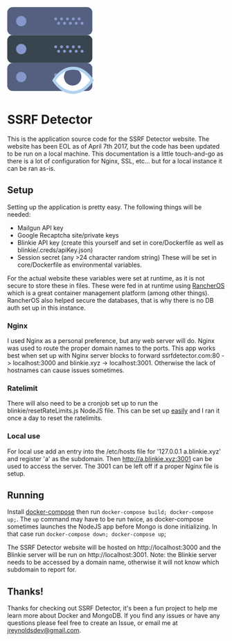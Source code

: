<img src="core/public/images/logo.png"/>
<h1>SSRF Detector</h1>

This is the application source code for the SSRF Detector website.  The website has been EOL as of April 7th 2017, but the code has been updated to be run on a local machine.  This documentation is a little touch-and-go as there is a lot of configuration for Nginx, SSL, etc... but for a local instance it can be ran as-is.

## Setup
Setting up the application is pretty easy.  The following things will be needed:
* Mailgun API key
* Google Recaptcha site/private keys
* Blinkie API key (create this yourself and set in core/Dockerfile as well as blinkie/.creds/apiKey.json)
* Session secret (any >24 character random string)
These will be set in core/Dockerfile as environmental variables.

For the actual website these variables were set at runtime, as it is not secure to store these in files.  These were fed in at runtime using [RancherOS](http://rancher.com/clustering-a-node-js-application-with-mongo-docker-and-rancher/) which is a great container management platform (among other things).  RancherOS also helped secure the databases, that is why there is no DB auth set up in this instance.

### Nginx
I used Nginx as a personal preference, but any web server will do.  Nginx was used to route the proper domain names to the ports.  This app works best when set up with Nginx server blocks to forward ssrfdetector.com:80 -> localhost:3000 and blinkie.xyz -> localhost:3001.  Otherwise the lack of hostnames can cause issues sometimes.

### Ratelimit
There will also need to be a cronjob set up to run the blinkie/resetRateLimits.js NodeJS file.  This can be set up [easily](https://help.ubuntu.com/community/CronHowto) and I ran it once a day to reset the ratelimits.

### Local use
For local use add an entry into the /etc/hosts file for '127.0.0.1 a.blinkie.xyz' and register 'a' as the subdomain.  Then http://a.blinkie.xyz:3001 can be used to access the server.  The 3001 can be left off if a proper Nginx file is setup.

## Running
Install [docker-compose](https://docs.docker.com/compose/install/) then run `docker-compose build; docker-compose up;`.  The `up` command may have to be run twice, as docker-compose sometimes launches the NodeJS app before Mongo is done initializing.  In that case run `docker-compose down; docker-compose up`;

The SSRF Detector website will be hosted on http://localhost:3000 and the Blinkie server will be run on http://localhost:3001.  Note: the Blinkie server needs to be accessed by a domain name, otherwise it will not know which subdomain to report for.

## Thanks!
Thanks for checking out SSRF Detector, it's been a fun project to help me learn more about Docker and MongoDB.  If you find any issues or have any questions please feel free to create an Issue, or email me at jreynoldsdev@gmail.com.
